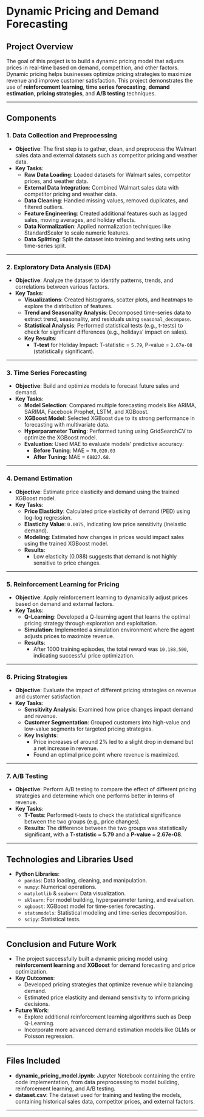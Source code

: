 # Dynamic Pricing and Demand Forecasting 
## **Project Overview**  
The goal of this project is to build a dynamic pricing model that adjusts prices in real-time based on demand, competition, and other factors. Dynamic pricing helps businesses optimize pricing strategies to maximize revenue and improve customer satisfaction. This project demonstrates the use of **reinforcement learning**, **time series forecasting**, **demand estimation**, **pricing strategies**, and **A/B testing** techniques.

---

## **Components**  

### **1. Data Collection and Preprocessing**  
- **Objective**: The first step is to gather, clean, and preprocess the Walmart sales data and external datasets such as competitor pricing and weather data.  
- **Key Tasks**:
    - **Raw Data Loading**: Loaded datasets for Walmart sales, competitor prices, and weather data.
    - **External Data Integration**: Combined Walmart sales data with competitor pricing and weather data.
    - **Data Cleaning**: Handled missing values, removed duplicates, and filtered outliers.
    - **Feature Engineering**: Created additional features such as lagged sales, moving averages, and holiday effects.
    - **Data Normalization**: Applied normalization techniques like StandardScaler to scale numeric features.
    - **Data Splitting**: Split the dataset into training and testing sets using time-series split.

---

### **2. Exploratory Data Analysis (EDA)**  
- **Objective**: Analyze the dataset to identify patterns, trends, and correlations between various factors.  
- **Key Tasks**:
    - **Visualizations**: Created histograms, scatter plots, and heatmaps to explore the distribution of features.
    - **Trend and Seasonality Analysis**: Decomposed time-series data to extract trend, seasonality, and residuals using `seasonal_decompose`.
    - **Statistical Analysis**: Performed statistical tests (e.g., t-tests) to check for significant differences (e.g., holidays’ impact on sales).
    - **Key Results**:
        - **T-test** for Holiday Impact: T-statistic = `5.79`, P-value = `2.67e-08` (statistically significant).

---

### **3. Time Series Forecasting**  
- **Objective**: Build and optimize models to forecast future sales and demand.  
- **Key Tasks**:
    - **Model Selection**: Compared multiple forecasting models like ARIMA, SARIMA, Facebook Prophet, LSTM, and XGBoost.
    - **XGBoost Model**: Selected XGBoost due to its strong performance in forecasting with multivariate data.
    - **Hyperparameter Tuning**: Performed tuning using GridSearchCV to optimize the XGBoost model.
    - **Evaluation**: Used MAE to evaluate models' predictive accuracy:
        - **Before Tuning**: MAE = `70,020.03`
        - **After Tuning**: MAE = `68827.68`.

---

### **4. Demand Estimation**  
- **Objective**: Estimate price elasticity and demand using the trained XGBoost model.  
- **Key Tasks**:
    - **Price Elasticity**: Calculated price elasticity of demand (PED) using log-log regression.
    - **Elasticity Value**: `0.0075`, indicating low price sensitivity (inelastic demand).
    - **Modeling**: Estimated how changes in prices would impact sales using the trained XGBoost model.
    - **Results**:
        - Low elasticity (0.088) suggests that demand is not highly sensitive to price changes.

---

### **5. Reinforcement Learning for Pricing**  
- **Objective**: Apply reinforcement learning to dynamically adjust prices based on demand and external factors.  
- **Key Tasks**:
    - **Q-Learning**: Developed a Q-learning agent that learns the optimal pricing strategy through exploration and exploitation.
    - **Simulation**: Implemented a simulation environment where the agent adjusts prices to maximize revenue.
    - **Results**:
        - After 1000 training episodes, the total reward was `10,188,500`, indicating successful price optimization.
  
---

### **6. Pricing Strategies**  
- **Objective**: Evaluate the impact of different pricing strategies on revenue and customer satisfaction.  
- **Key Tasks**:
    - **Sensitivity Analysis**: Examined how price changes impact demand and revenue.
    - **Customer Segmentation**: Grouped customers into high-value and low-value segments for targeted pricing strategies.
    - **Key Insights**:
        - Price increases of around 2% led to a slight drop in demand but a net increase in revenue.
        - Found an optimal price point where revenue is maximized.

---

### **7. A/B Testing**  
- **Objective**: Perform A/B testing to compare the effect of different pricing strategies and determine which one performs better in terms of revenue.  
- **Key Tasks**:
    - **T-Tests**: Performed t-tests to check the statistical significance between the two groups (e.g., price changes).
    - **Results**: The difference between the two groups was statistically significant, with a **T-statistic = 5.79** and a **P-value = 2.67e-08**.

---

## **Technologies and Libraries Used**  
- **Python Libraries**:
    - `pandas`: Data loading, cleaning, and manipulation.
    - `numpy`: Numerical operations.
    - `matplotlib` & `seaborn`: Data visualization.
    - `sklearn`: For model building, hyperparameter tuning, and evaluation.
    - `xgboost`: XGBoost model for time-series forecasting.
    - `statsmodels`: Statistical modeling and time-series decomposition.
    - `scipy`: Statistical tests.

---

## **Conclusion and Future Work**  
- The project successfully built a dynamic pricing model using **reinforcement learning** and **XGBoost** for demand forecasting and price optimization.
- **Key Outcomes**:
    - Developed pricing strategies that optimize revenue while balancing demand.
    - Estimated price elasticity and demand sensitivity to inform pricing decisions.
- **Future Work**:
    - Explore additional reinforcement learning algorithms such as Deep Q-Learning.
    - Incorporate more advanced demand estimation models like GLMs or Poisson regression.

---

## **Files Included**
- **dynamic_pricing_model.ipynb**: Jupyter Notebook containing the entire code implementation, from data preprocessing to model building, reinforcement learning, and A/B testing.
- **dataset.csv**: The dataset used for training and testing the models, containing historical sales data, competitor prices, and external factors.


---
